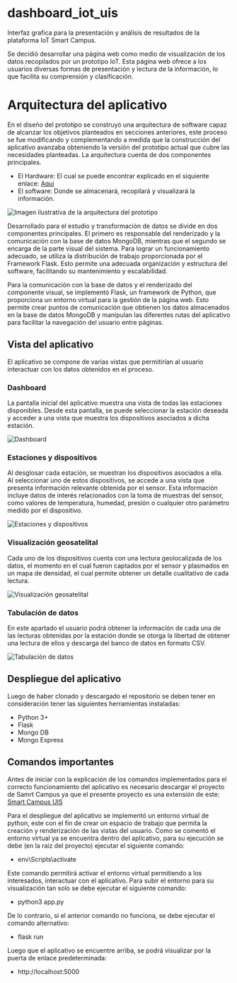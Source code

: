 # dashboard_iot_uis
Interfaz grafica para la presentación y análisis de resultados de la plataforma IoT Smart Campus.

Se decidió desarrollar una página web como medio de visualización de los datos recopilados por un prototipo IoT. Esta página web ofrece a los usuarios diversas formas de presentación y lectura de la información, lo que facilita su comprensión y clasificación.

<h1>Arquitectura del aplicativo</h1>

En el diseño del prototipo se construyó una arquitectura de software capaz de alcanzar los objetivos planteados en secciones anteriores, este proceso se fue modificando y complementando a medida que la construcción del aplicativo avanzaba obteniendo la versión del prototipo actual que cubre las necesidades planteadas. La arquitectura cuenta de dos componentes principales.

- El Hardware: El cual se puede encontrar explicado en el siquiente enlace: <a href="https://github.com/srparks19/prototipo_IoT_Uis">Aqui</a>
- El software: Donde se almacenará, recopilará y visualizará la información. 

![Imagen ilustrativa de la arquitectura del prototipo](https://github.com/srparks19/dashboard_iot_uis/assets/66749108/950a8227-75e2-4a18-ae36-2bb617805ee6)


Desarrollado para el estudio y transformación de datos se divide en dos componentes principales. El primero es responsable del renderizado y la comunicación con la base de datos MongoDB, mientras que el segundo se encarga de la parte visual del sistema. Para lograr un funcionamiento adecuado, se utiliza la distribución de trabajo proporcionada por el Framework Flask. Esto permite una adecuada organización y estructura del software, facilitando su mantenimiento y escalabilidad.

Para la comunicación con la base de datos y el renderizado del componente visual, se implementó Flask, un framework de Python, que proporciona un entorno virtual para la gestión de la página web. Esto permite crear puntos de comunicación que obtienen los datos almacenados en la base de datos MongoDB y manipulan las diferentes rutas del aplicativo para facilitar la navegación del usuario entre páginas.

<h2>Vista del aplicativo</h2>

El aplicativo se compone de varias vistas que permitirían al usuario interactuar con los datos obtenidos en el proceso.

<h3>Dashboard</h3>

La pantalla inicial del aplicativo muestra una vista de todas las estaciones disponibles. Desde esta pantalla, se puede seleccionar la estación deseada y acceder a una vista que muestra los dispositivos asociados a dicha estación.

![Dashboard](https://github.com/srparks19/dashboard_iot_uis/assets/66749108/8f5bfefd-d869-4d54-aa6d-025adcd3e1d9)

<h3>Estaciones y dispositivos</h3>

Al desglosar cada estación, se muestran los dispositivos asociados a ella. Al seleccionar uno de estos dispositivos, se accede a una vista que presenta información relevante obtenida por el sensor. Esta información incluye datos de interés relacionados con la toma de muestras del sensor, como valores de temperatura, humedad, presión o cualquier otro parámetro medido por el dispositivo.

![Estaciones y dispositivos](https://github.com/srparks19/dashboard_iot_uis/assets/66749108/ee896b25-509b-47e7-914b-6db50289604f)

<h3>Visualización geosatelital</h3>

Cada uno de los dispositivos cuenta con una lectura geolocalizada de los datos, el momento en el cual fueron captados por el sensor y plasmados en un mapa de densidad, el cual permite obtener un detalle cualitativo de cada lectura.

![Visualización geosatelital](https://github.com/srparks19/dashboard_iot_uis/assets/66749108/5c685ccc-59d2-4454-8b35-464e6ac6a0b1)

<h3>Tabulación de datos</h3>

En este apartado el usuario podrá obtener la información de cada una de las lecturas obtenidas por la estación donde se otorga la libertad de obtener una lectura de ellos y descarga del banco de datos en formato CSV.

![Tabulación de datos](https://github.com/srparks19/dashboard_iot_uis/assets/66749108/8e3224de-f004-4864-ab75-01190b0d9117)

<h2>Despliegue del aplicativo</h2>

Luego de haber clonado y descargado el repositorio se deben tener en consideración tener las siguientes herramientas instaladas:

- Python 3+
- Flask
- Mongo DB
- Mongo Express

<h2>Comandos importantes</h2>

Antes de iniciar con la explicación de los comandos implementados para el correcto funcionamiento del aplicativo es necesario descargar el proyecto de Samrt Campus ya que el presente proyecto es una extensión de este: <a href="https://github.com/UIS-IoT-Smart-Campus/smart_campus_production">Smart Campus UIS</a>

Para el despliegue del aplicativo se implementó un entorno virtual de python, este con el fin de crear un espacio de trabajo que permita la creación y renderización de las vistas del usuario. Como se comentó el entorno virtual ya se encuentra dentro del aplicativo, para su ejecución se debe (en la raiz del proyecto) ejecutar el siguiente comando:

- env\Scripts\activate

Este comando permitirá activar el entorno virtual permitiendo a los interesados, interactuar con el aplicativo. Para subir el entorno para su visualización tan solo se debe ejecutar el siguiente comando:

- python3 app.py

De lo contrario, si el anterior comando no funciona, se debe ejecutar el comando alternativo:

- flask run

Luego que el aplicativo se encuentre arriba, se podrá visualizar por la puerta de enlace predeterminada:

- http://localhost:5000
